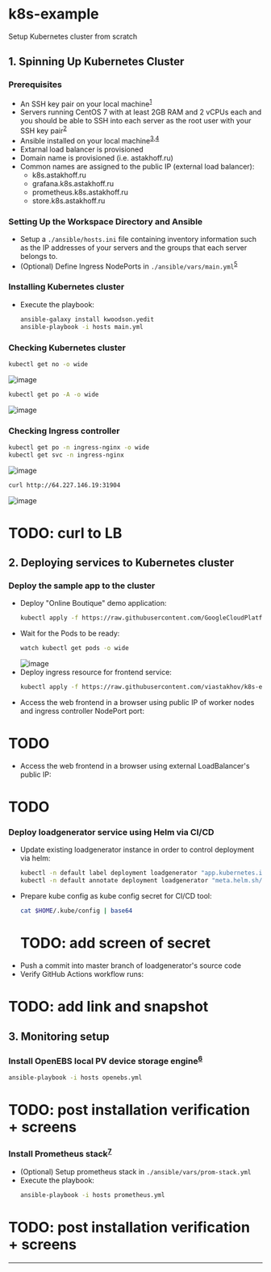 # k8s-example
Setup Kubernetes cluster from scratch

## 1. Spinning Up Kubernetes Cluster

### Prerequisites
* An SSH key pair on your local machine<sup>[1]</sup>
* Servers running CentOS 7 with at least 2GB RAM and 2 vCPUs each and you should be able to SSH into each server as the root user with your SSH key pair<sup>[2]</sup>
* Ansible installed on your local machine<sup>[3],[4]</sup>
* Extarnal load balancer is provisioned
* Domain name is provisioned (i.e. astakhoff.ru)
* Common names are assigned to the public IP (external load balancer):
  * k8s.astakhoff.ru
  * grafana.k8s.astakhoff.ru
  * prometheus.k8s.astakhoff.ru
  * store.k8s.astakhoff.ru

### Setting Up the Workspace Directory and Ansible
* Setup a `./ansible/hosts.ini` file containing inventory information such as the IP addresses of your servers and the groups that each server belongs to.
* (Optional) Define Ingress NodePorts in `./ansible/vars/main.yml`<sup>[5]</sup>

### Installing Kubernetes cluster
* Execute the playbook:
    ```bash
    ansible-galaxy install kwoodson.yedit
    ansible-playbook -i hosts main.yml
    ```

### Checking Kubernetes cluster
```bash
kubectl get no -o wide
```
![image](https://user-images.githubusercontent.com/44951703/215588828-364b248f-26e6-4418-9e6a-c5a83593ce0e.png)

```bash
kubectl get po -A -o wide
```
![image](https://user-images.githubusercontent.com/44951703/215588982-e5fdd81b-04ed-4dc8-a496-ed84bb73a6bc.png)

### Checking Ingress controller
```bash
kubectl get po -n ingress-nginx -o wide
kubectl get svc -n ingress-nginx
```
![image](https://user-images.githubusercontent.com/44951703/215589953-065b92d5-4f40-4e88-b9b3-10a88376f423.png)

```bash
curl http://64.227.146.19:31904
```
![image](https://user-images.githubusercontent.com/44951703/215590958-07459d3e-a309-4d58-90d2-39605bac89de.png)

# TODO: curl to LB

## 2. Deploying services to Kubernetes cluster

### Deploy the sample app to the cluster
* Deploy "Online Boutique" demo application:
    ```bash
    kubectl apply -f https://raw.githubusercontent.com/GoogleCloudPlatform/microservices-demo/main/release/kubernetes-manifests.yaml
    ```
* Wait for the Pods to be ready:
    ```bash
    watch kubectl get pods -o wide
    ```
    ![image](https://user-images.githubusercontent.com/44951703/216015460-aba56e89-8c48-41e9-9305-e36445bfc309.png)
* Deploy ingress resource for frontend service:
    ```bash
    kubectl apply -f https://raw.githubusercontent.com/viastakhov/k8s-example/main/kubernetes-manifests/frontend-ingress.yaml
    ```
* Access the web frontend in a browser using public IP of worker nodes and ingress controller NodePort port:
# TODO
* Access the web frontend in a browser using external LoadBalancer's public IP:
# TODO

### Deploy loadgenerator service using Helm via CI/CD
* Update existing loadgenerator instance in order to control deployment via helm:
    ```bash
    kubectl -n default label deployment loadgenerator "app.kubernetes.io/managed-by=Helm"
    kubectl -n default annotate deployment loadgenerator "meta.helm.sh/release-name=loadgenerator" "meta.helm.sh/release-namespace=default"
    ```
* Prepare kube config as kube config secret for CI/CD tool:
    ```bash
    cat $HOME/.kube/config | base64
    ```
    # TODO: add screen of secret
* Push a commit into master branch of loadgenerator's source code
* Verify GitHub Actions workflow runs:
# TODO: add link and snapshot


## 3. Monitoring setup
### Install OpenEBS local PV device storage engine<sup>[6]</sup>
```bash
ansible-playbook -i hosts openebs.yml
```
# TODO: post installation verification + screens

### Install Prometheus stack<sup>[7]</sup>
* (Optional) Setup prometheus stack in `./ansible/vars/prom-stack.yml`
* Execute the playbook:
    ```bash
    ansible-playbook -i hosts prometheus.yml
    ```
# TODO: post installation verification + screens

---
[1]: https://https://www.digitalocean.com/community/tutorials/ssh-essentials-working-with-ssh-servers-clients-and-keys#generating-and-working-with-ssh-keys
[2]: https://www.digitalocean.com/community/tutorials/how-to-set-up-ssh-keys-on-centos7
[3]: https://docs.ansible.com/ansible/latest/installation_guide/intro_installation.html#installing-the-control-machine
[4]: https://phoenixnap.com/kb/install-ansible-on-windows
[5]: https://kubernetes.github.io/ingress-nginx/deploy/baremetal/#using-a-self-provisioned-edge
[6]: https://openebs.io/docs/user-guides/installation
[7]: https://openebs.io/docs/stateful-applications/prometheus
